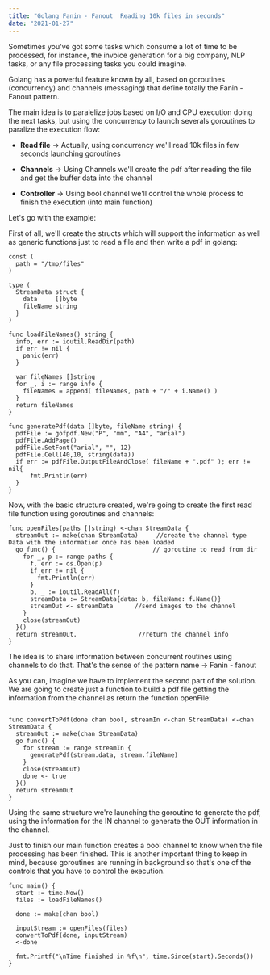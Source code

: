 ```yaml
---
title: "Golang Fanin - Fanout  Reading 10k files in seconds"
date: "2021-01-27"
---
```


Sometimes you've got some tasks which consume a lot of time to be processed, for instance, the invoice generation for a big company, NLP tasks, or any file processing tasks you could imagine.

Golang has a powerful feature known by all, based on goroutines (concurrency) and channels (messaging) that define totally the Fanin - Fanout pattern.

The main idea is to paralelize jobs based on I/O and CPU execution doing the next tasks, but using the concurrency to launch severals goroutines to paralize the execution flow:

* **Read file** -> Actually, using concurrency we'll read 10k files in few seconds launching goroutines

* **Channels** -> Using Channels we'll create the pdf after reading the file and get the buffer data into the channel

* **Controller** -> Using bool channel we'll control the whole process to finish the execution (into main function)

Let's go with the example:

First of all, we'll create the structs which will support the information as well as generic functions just to read a file and then write a pdf in golang:
```golang
const (
  path = "/tmp/files"
)

type (
  StreamData struct {
    data     []byte
    fileName string
  }
)

func loadFileNames() string {
  info, err := ioutil.ReadDir(path)
  if err != nil {
    panic(err)
  }

  var fileNames []string
  for _, i := range info {
    fileNames = append( fileNames, path + "/" + i.Name() )
  }
  return fileNames
}

func generatePdf(data []byte, fileName string) {   
  pdfFile := gofpdf.New("P", "mm", "A4", "arial")   
  pdfFile.AddPage()   
  pdfFile.SetFont("arial", "", 12)   
  pdfFile.Cell(40,10, string(data))   
  if err := pdfFile.OutputFileAndClose( fileName + ".pdf" ); err != nil{
      fmt.Println(err)   
  } 
}
```

Now, with the basic structure created, we're going to create the first read file function using goroutines and channels:

```golang
func openFiles(paths []string) <-chan StreamData {
  streamOut := make(chan StreamData)     //create the channel type Data with the information once has been loaded
  go func() {                           // goroutine to read from dir
    for _, p := range paths {
      f, err := os.Open(p)
      if err != nil {
        fmt.Println(err)
      }
      b, _ := ioutil.ReadAll(f)
      streamData := StreamData{data: b, fileName: f.Name()}
      streamOut <- streamData      //send images to the channel
    }
    close(streamOut)
  }()
  return streamOut.                 //return the channel info
}
```

The idea is to share information between concurrent routines using channels to do that. That's the sense of the pattern name -> Fanin - fanout

As you can, imagine we have to implement the second part of the solution. We are going to create just a function to build a pdf file getting the information from the channel as return the function openFile:

```golang

func convertToPdf(done chan bool, streamIn <-chan StreamData) <-chan StreamData {
  streamOut := make(chan StreamData)
  go func() {                       
    for stream := range streamIn {
      generatePdf(stream.data, stream.fileName)
    }
    close(streamOut)
    done <- true
  }()
  return streamOut
}

```


Using the same structure we're launching the goroutine to generate the pdf, using the information for the IN channel to generate the OUT information in the channel.

Just to finish our main function creates a bool channel to know when the file processing has been finished. This is another important thing to keep in mind, because goroutines are running in background so that's one of the controls that you have to control the execution.

```golang
func main() {
  start := time.Now()
  files := loadFileNames()

  done := make(chan bool)

  inputStream := openFiles(files)
  convertToPdf(done, inputStream)
  <-done

  fmt.Printf("\nTime finished in %f\n", time.Since(start).Seconds())
}

```